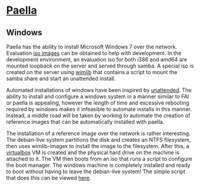 # [Paella](#)

## Windows

Paella has the ability to install Microsoft Windows 7 over the network.  Evaluation
[iso images](http://answers.microsoft.com/en-us/windows/forum/windows_7-windows_install/cannot-find-digital-river-download-site/66a8439b-0d16-4b70-92f7-1c8486a46ebf) can be obtained to help with development.  In the development environment,
an evaluation iso for both i386 and amd64 are mounted loopback on the server and
served through samba.  A special iso is created on the server using
[wimlib](http://wimlib.sourceforge.net/) that contains a script to
mount the samba share and start an unattended install.

Automated installations of windows have been inspired by
[unattended](http://unattended.sourceforge.net/).  The ability to
install and configure a windows system in a manner similar to FAI or paella
is appealing, however the length of time and excessive rebooting required
by windows makes it infeasible to automate installs in this manner.  Instead,
a middle road will be taken by working to automate the creation of
reference images that can be automatically installed with paella.

The installation of a reference image over the network is rather interesting.  The
debian-live system partitions the disk and creates an NTFS filesystem, then uses
wimlib-imagex to install the image to the filesystem.  After this, a
[virtualbox](https://virtualbox.org) VM is created and the physical
hard drive on the machine is attached to it.  The VM then boots from an iso
that runs a script to configure the boot manager.  The windows machine is
completely installed and ready to boot without having to leave the
debian-live system!  The simple script that does this can be viewed
[here](https://github.com/umeboshi2/paella/blob/master/vagrant/salt/roots/salt/debianlive/install-win7-image.sh).



